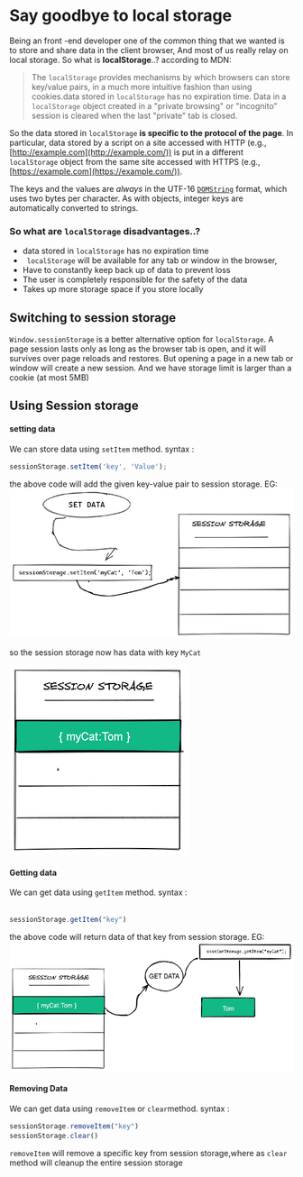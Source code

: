 # Say goodbye to local storage

Being an front -end developer one of the common thing that we wanted is to store and share data in the client browser, And most of us really relay on local storage. So what is  **localStorage**..?
according to MDN:
>The `localStorage` provides mechanisms by which browsers can store key/value pairs, in a much more intuitive fashion than using cookies.data stored in  `localStorage`  has no expiration time. Data in a  `localStorage`  object created in a "private browsing" or "incognito" session is cleared when the last "private" tab is closed.

So the data stored in `localStorage`  **is specific to the protocol of the page**. In particular, data stored by a script on a site accessed with HTTP (e.g.,  [http://example.com](http://example.com/)) is put in a different  `localStorage`  object from the same site accessed with HTTPS (e.g.,  [https://example.com](https://example.com/)).

The keys and the values are  _always_  in the UTF-16  [`DOMString`](https://developer.mozilla.org/en-US/docs/Web/API/DOMString)  format, which uses two bytes per character. As with objects, integer keys are automatically converted to strings.


### So what are `localStorage` disadvantages..?

- data stored in `localStorage` has no expiration time
- ` localStorage` will be available for any tab or window in the browser,
- Have to constantly keep back up of data to prevent loss
-   The user is completely responsible for the safety of the data
-   Takes up more storage space if you store locally

## Switching to session storage

 `Window.sessionStorage` is a better alternative option for `localStorage`.
 A page session lasts only as long as the browser tab is open, and it will survives over page reloads and restores. But opening a page in a new tab or window will create a new session. And we have storage limit is larger than a cookie (at most 5MB)

## Using Session storage

#### setting data

We can store data using `setItem` method.
syntax :

```js
sessionStorage.setItem('key', 'Value');
```

the above code will add the given key-value pair to session storage.
EG:![image info](./images/set-session.png)

so the session storage now  has  data with key `MyCat`

![image info](./images/data-saved.png)

#### Getting data

We can get data using `getItem` method.
syntax :
```js

sessionStorage.getItem("key")

```
the above code will return data of that key from session storage.
EG: ![image info](./images/get-data.png)

#### Removing Data
We can get data using `removeItem` or `clear`method.
syntax :

```js
sessionStorage.removeItem("key")
sessionStorage.clear()
```

`removeItem` will remove a specific key from session storage,where as `clear` method will cleanup the entire session storage
